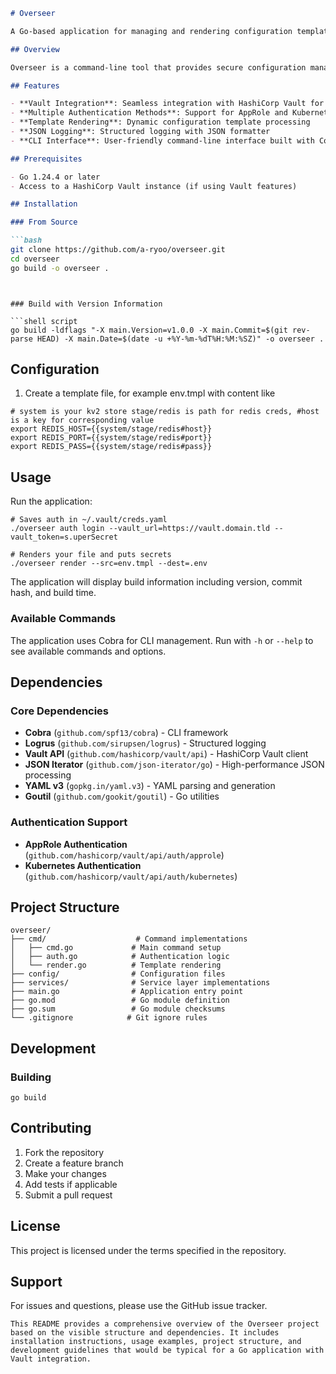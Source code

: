 ```markdown
# Overseer

A Go-based application for managing and rendering configuration templates with HashiCorp Vault integration.

## Overview

Overseer is a command-line tool that provides secure configuration management capabilities by integrating with HashiCorp Vault. It supports authentication, template rendering, and configuration processing.

## Features

- **Vault Integration**: Seamless integration with HashiCorp Vault for secure secret management
- **Multiple Authentication Methods**: Support for AppRole and Kubernetes authentication
- **Template Rendering**: Dynamic configuration template processing
- **JSON Logging**: Structured logging with JSON formatter
- **CLI Interface**: User-friendly command-line interface built with Cobra

## Prerequisites

- Go 1.24.4 or later
- Access to a HashiCorp Vault instance (if using Vault features)

## Installation

### From Source

```bash
git clone https://github.com/a-ryoo/overseer.git
cd overseer
go build -o overseer .
```
```


### Build with Version Information

```shell script
go build -ldflags "-X main.Version=v1.0.0 -X main.Commit=$(git rev-parse HEAD) -X main.Date=$(date -u +%Y-%m-%dT%H:%M:%SZ)" -o overseer .
```


## Configuration

1. Create a template file, for example env.tmpl with content like

```shell
# system is your kv2 store stage/redis is path for redis creds, #host is a key for corresponding value
export REDIS_HOST={{system/stage/redis#host}}
export REDIS_PORT={{system/stage/redis#port}}
export REDIS_PASS={{system/stage/redis#pass}}
```

## Usage

Run the application:

```shell script
# Saves auth in ~/.vault/creds.yaml
./overseer auth login --vault_url=https://vault.domain.tld --vault_token=s.uperSecret

# Renders your file and puts secrets
./overseer render --src=env.tmpl --dest=.env
```


The application will display build information including version, commit hash, and build time.

### Available Commands

The application uses Cobra for CLI management. Run with `-h` or `--help` to see available commands and options.

## Dependencies

### Core Dependencies
- **Cobra** (`github.com/spf13/cobra`) - CLI framework
- **Logrus** (`github.com/sirupsen/logrus`) - Structured logging
- **Vault API** (`github.com/hashicorp/vault/api`) - HashiCorp Vault client
- **JSON Iterator** (`github.com/json-iterator/go`) - High-performance JSON processing
- **YAML v3** (`gopkg.in/yaml.v3`) - YAML parsing and generation
- **Goutil** (`github.com/gookit/goutil`) - Go utilities

### Authentication Support
- **AppRole Authentication** (`github.com/hashicorp/vault/api/auth/approle`)
- **Kubernetes Authentication** (`github.com/hashicorp/vault/api/auth/kubernetes`)

## Project Structure

```
overseer/
├── cmd/                    # Command implementations
│   ├── cmd.go             # Main command setup
│   ├── auth.go            # Authentication logic
│   └── render.go          # Template rendering
├── config/                # Configuration files
├── services/              # Service layer implementations
├── main.go                # Application entry point
├── go.mod                 # Go module definition
├── go.sum                 # Go module checksums
└── .gitignore            # Git ignore rules
```


## Development

### Building

```shell script
go build
```

## Contributing

1. Fork the repository
2. Create a feature branch
3. Make your changes
4. Add tests if applicable
5. Submit a pull request

## License

This project is licensed under the terms specified in the repository.

## Support

For issues and questions, please use the GitHub issue tracker.
```
This README provides a comprehensive overview of the Overseer project based on the visible structure and dependencies. It includes installation instructions, usage examples, project structure, and development guidelines that would be typical for a Go application with Vault integration.
```
